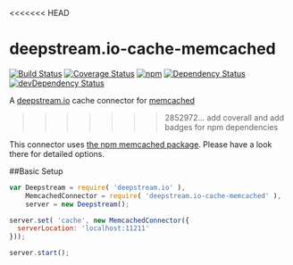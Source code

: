 <<<<<<< HEAD
# deepstream.io-cache-memcached

[![Build Status](https://travis-ci.org/deepstreamIO/deepstream.io-cache-memcached.svg?branch=master)](https://travis-ci.org/deepstreamIO/deepstream.io-cache-memcached)
[![Coverage Status](https://coveralls.io/repos/github/deepstreamIO/deepstream.io-cache-memcached/badge.svg?branch=master)](https://coveralls.io/github/deepstreamIO/deepstream.io-cache-memcached?branch=master)
[![npm](https://img.shields.io/npm/v/deepstream.io-cache-memcached.svg)](https://www.npmjs.com/package/deepstream.io-cache-memcached)
[![Dependency Status](https://david-dm.org/deepstreamIO/deepstream.io-cache-memcached.svg)](https://david-dm.org/deepstreamIO/deepstream.io-cache-memcached)
[![devDependency Status](https://david-dm.org/deepstreamIO/deepstream.io-cache-memcached/dev-status.svg)](https://david-dm.org/deepstreamIO/deepstream.io-cache-memcached#info=devDependencies)


A [deepstream.io](http://deepstream.io/) cache connector for [memcached](http://memcached.org/)
>>>>>>> 2852972... add coverall and add badges for npm dependencies

This connector uses [the npm memcached package](https://www.npmjs.com/package/memcached). Please have a look there for detailed options.

##Basic Setup
```javascript
var Deepstream = require( 'deepstream.io' ),
    MemcachedConnector = require( 'deepstream.io-cache-memcached' ),
    server = new Deepstream();

server.set( 'cache', new MemcachedConnector({
  serverLocation: 'localhost:11211'
}));

server.start();
```
